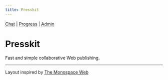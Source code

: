 ```yaml
---
title: Presskit
---
```


[Chat](/chat) | [Progress](/progress) | [Admin](/admin)

# Presskit
Fast and simple collaborative Web publishing.


---
Layout inspired by [The Monospace Web](https://owickstrom.github.io/the-monospace-web/)
